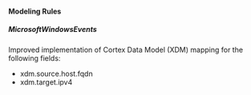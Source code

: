 #### Modeling Rules
##### MicrosoftWindowsEvents
Improved implementation of Cortex Data Model (XDM) mapping for the following fields:
- xdm.source.host.fqdn
- xdm.target.ipv4
